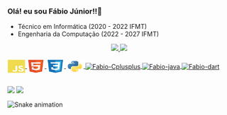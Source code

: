 ### Olá! eu sou Fábio Júnior!!👋

<ul>
  <li>Técnico em Informática (2020 - 2022 IFMT)</li>
  <li>Engenharia da Computação (2022 - 2027 IFMT)</li>
</ul>

<div align="center">
  <a href="https://github.com/Fabio-jr-SM">
    
  <img height="180em" src="https://github-readme-stats-sigma-five.vercel.app/api?username=Fabio-jr-SM&show_icons=true&theme=highcontrast &include_all_commits=true&count_private=true"/>
    
    
  <img height="180em" src="https://github-readme-stats-sigma-five.vercel.app/api/top-langs/?username=Fabio-jr-SM&layout=compact&langs_count=7&theme=dracula"/>
</div>



<div style="display: inline_block"><br>
  <img align="center" alt="Fabio-Js" height="30" width="40" src="https://raw.githubusercontent.com/devicons/devicon/master/icons/javascript/javascript-plain.svg">
  <img align="center" alt="Fabio-HTML" height="30" width="40" src="https://raw.githubusercontent.com/devicons/devicon/master/icons/html5/html5-original.svg">
  <img align="center" alt="Fabio-CSS" height="30" width="40" src="https://raw.githubusercontent.com/devicons/devicon/master/icons/css3/css3-original.svg">
  <img align="center" alt="Fabio-Python" height="30" width="40" src="https://raw.githubusercontent.com/devicons/devicon/master/icons/python/python-original.svg">
  <img align="center" alt="Fabio-Cplusplus" height="30" width="40" src="https://cdn.jsdelivr.net/gh/devicons/devicon/icons/cplusplus/cplusplus-original.svg">
  <img align="center" alt="Fabio-java" height="30" width="40" src="https://cdn.jsdelivr.net/gh/devicons/devicon/icons/java/java-original.svg">
  <img align="center" alt="Fabio-dart" height="30" width="40" src="https://cdn.jsdelivr.net/gh/devicons/devicon/icons/dart/dart-original.svg">
</div>

##


<div> 
  <a href="https://instagram.com/fabiojunior9512" target="_blank"><img src="https://img.shields.io/badge/-Instagram-%23E4405F?style=for-the-badge&logo=instagram&logoColor=white" target="_blank"></a> 
  <a href = "mailto:fabbhio007@gmail.com"><img src="https://img.shields.io/badge/-Gmail-%23333?style=for-the-badge&logo=gmail&logoColor=white" target="_blank"></a>
</div>

![Snake animation](https://github.com/Fabio-jr-SM/Fabio-jr-SM/blob/output/github-contribution-grid-snake.svg) 
